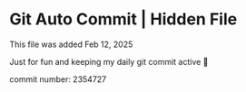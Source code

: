 # Git Auto Commit | Hidden File

This file was added Feb 12, 2025

Just for fun and keeping my daily git commit active 🤪

commit number: 2354727
